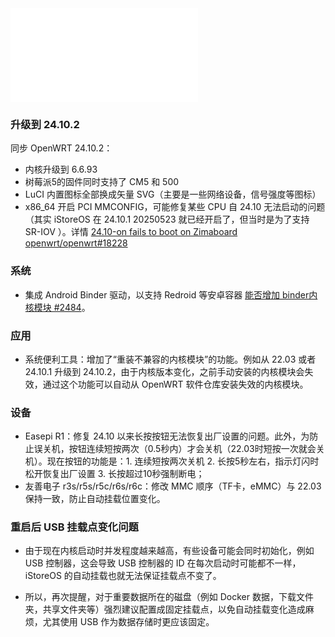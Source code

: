 <iframe src="//player.bilibili.com/player.html?isOutside=true&aid=114817629163356&bvid=BV1F1GHzLE28&cid=30922442447&p=1&autoplay=0" scrolling="no" border="0" frameborder="no" framespacing="0" allowfullscreen="true"></iframe>

### 升级到 24.10.2
同步 OpenWRT 24.10.2：

* 内核升级到 6.6.93
* 树莓派5的固件同时支持了 CM5 和 500
* LuCI 内置图标全部换成矢量 SVG（主要是一些网络设备，信号强度等图标）
* x86_64 开启 PCI MMCONFIG，可能修复某些 CPU 自 24.10 无法启动的问题（其实 iStoreOS 在 24.10.1 20250523 就已经开启了，但当时是为了支持 SR-IOV ）。详情 [24.10-on fails to boot on Zimaboard openwrt/openwrt#18228](https://github.com/openwrt/openwrt/issues/18228)

### 系统
* 集成 Android Binder 驱动，以支持 Redroid 等安卓容器 [能否增加 binder内核模块 #2484](https://github.com/istoreos/istoreos/issues/2484)。

### 应用
* 系统便利工具：增加了“重装不兼容的内核模块”的功能。例如从 22.03 或者 24.10.1 升级到 24.10.2，由于内核版本变化，之前手动安装的内核模块会失效，通过这个功能可以自动从 OpenWRT 软件仓库安装失效的内核模块。

### 设备
* Easepi R1：修复 24.10 以来长按按钮无法恢复出厂设置的问题。此外，为防止误关机，按钮连续短按两次（0.5秒内）才会关机（22.03时短按一次就会关机）。现在按钮的功能是：1. 连续短按两次关机 2. 长按5秒左右，指示灯闪时松开恢复出厂设置 3. 长按超过10秒强制断电；
* 友善电子 r3s/r5s/r5c/r6s/r6c：修改 MMC 顺序（TF卡，eMMC）与 22.03 保持一致，防止自动挂载位置变化。

### 重启后 USB 挂载点变化问题
- 由于现在内核启动时并发程度越来越高，有些设备可能会同时初始化，例如 USB 控制器，这会导致 USB 控制器的 ID 在每次启动时可能都不一样，iStoreOS 的自动挂载也就无法保证挂载点不变了。

- 所以，再次提醒，对于重要数据所在的磁盘（例如 Docker 数据，下载文件夹，共享文件夹等）强烈建议配置成固定挂载点，以免自动挂载变化造成麻烦，尤其使用 USB 作为数据存储时更应该固定。
